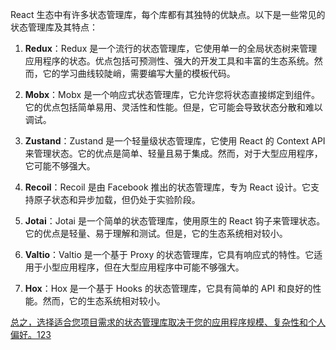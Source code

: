 React 生态中有许多状态管理库，每个库都有其独特的优缺点。以下是一些常见的状态管理库及其特点：

1. **Redux**：Redux 是一个流行的状态管理库，它使用单一的全局状态树来管理应用程序的状态。优点包括可预测性、强大的开发工具和丰富的生态系统。然而，它的学习曲线较陡峭，需要编写大量的模板代码。

2. **Mobx**：Mobx 是一个响应式状态管理库，它允许您将状态直接绑定到组件。它的优点包括简单易用、灵活性和性能。但是，它可能会导致状态分散和难以调试。

3. **Zustand**：Zustand 是一个轻量级状态管理库，它使用 React 的 Context API 来管理状态。它的优点是简单、轻量且易于集成。然而，对于大型应用程序，它可能不够强大。

4. **Recoil**：Recoil 是由 Facebook 推出的状态管理库，专为 React 设计。它支持原子状态和异步加载，但仍处于实验阶段。

5. **Jotai**：Jotai 是一个简单的状态管理库，使用原生的 React 钩子来管理状态。它的优点是轻量、易于理解和测试。但是，它的生态系统相对较小。

6. **Valtio**：Valtio 是一个基于 Proxy 的状态管理库，它具有响应式的特性。它适用于小型应用程序，但在大型应用程序中可能不够强大。

7. **Hox**：Hox 是一个基于 Hooks 的状态管理库，它具有简单的 API 和良好的性能。然而，它的生态系统相对较小。

[总之，选择适合您项目需求的状态管理库取决于您的应用程序规模、复杂性和个人偏好。](https://juejin.cn/post/7195513281228898363)[1](https://juejin.cn/post/7195513281228898363)[2](https://blog.logrocket.com/guide-choosing-right-react-state-management-solution/)[3](https://www.freecodecamp.org/news/react-state-management/)


